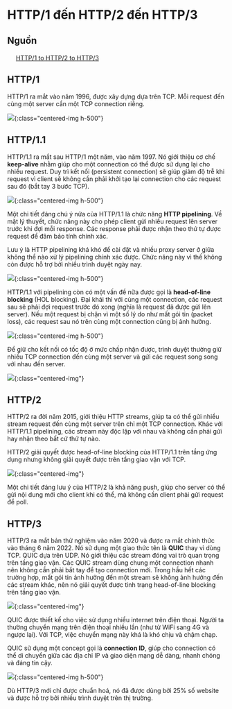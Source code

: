 # HTTP/1 đến HTTP/2 đến HTTP/3

## Nguồn

<img src="../../assets/images/bytebytego.png" width="16" height="16"/> [HTTP/1 to HTTP/2 to HTTP/3](https://www.youtube.com/watch?v=a-sBfyiXysI)

## HTTP/1

HTTP/1 ra mắt vào năm 1996, được xây dựng dựa trên TCP. Mỗi request đến cùng một server cần một TCP connection riêng.

![](../assets/ByteByteGo/http-versions/figure1.png){:class="centered-img h-500"}

## HTTP/1.1

HTTP/1.1 ra mắt sau HTTP/1 một năm, vào năm 1997. Nó giới thiệu cơ chế **keep-alive** nhằm giúp cho một connection có thể được sử dụng lại cho nhiều request. Duy trì kết nối (persistent connection) sẽ giúp giảm độ trễ khi request vì client sẽ không cần phải khởi tạo lại connection cho các request sau đó (bắt tay 3 bước TCP).

![](../assets/ByteByteGo/http-versions/figure2.png){:class="centered-img h-500"}

Một chi tiết đáng chú ý nữa của HTTP/1.1 là chức năng **HTTP pipelining**. Về mặt lý thuyết, chức năng này cho phép client gửi nhiều request lên server trước khi đợi mỗi response. Các response phải được nhận theo thứ tự được request để đảm bảo tính chính xác.

Lưu ý là HTTP pipelining khá khó để cài đặt và nhiều proxy server ở giữa không thể nào xử lý pipelining chính xác được. Chức năng này vì thế không còn được hỗ trợ bởi nhiều trình duyệt ngày nay.

![](../assets/ByteByteGo/http-versions/figure3.png){:class="centered-img h-500"}

HTTP/1.1 với pipelining còn có một vấn đề nữa được gọi là **head-of-line blocking** (HOL blocking). Đại khái thì với cùng một connection, các request sau sẽ phải đợi request trước đó xong (nghĩa là request đã được gửi lên server). Nếu một request bị chặn vì một số lý do như mất gói tin (packet loss), các request sau nó trên cùng một connection cũng bị ảnh hưởng.

![](../assets/ByteByteGo/http-versions/figure4.png){:class="centered-img h-500"}

Để giữ cho kết nối có tốc độ ở mức chấp nhận được, trình duyệt thường giữ nhiều TCP connection đến cùng một server và gửi các request song song với nhau đến server.

![](../assets/ByteByteGo/http-versions/figure5.png){:class="centered-img"}

## HTTP/2

HTTP/2 ra đời năm 2015, giới thiệu HTTP streams, giúp ta có thể gửi nhiều stream request đến cùng một server trên chỉ một TCP connection. Khác với HTTP/1.1 pipelining, các stream này độc lập với nhau và không cần phải gửi hay nhận theo bất cứ thứ tự nào. 

HTTP/2 giải quyết được head-of-line blocking của HTTP/1.1 trên tầng ứng dụng nhưng không giải quyết được trên tầng giao vận với TCP.

![](../assets/ByteByteGo/http-versions/figure6.png){:class="centered-img"}

Một chi tiết đáng lưu ý của HTTP/2 là khả năng push, giúp cho server có thể gửi nội dung mới cho client khi có thể, mà không cần client phải gửi request để poll.

## HTTP/3

HTTP/3 ra mắt bản thử nghiệm vào năm 2020 và được ra mắt chính thức vào tháng 6 năm 2022. Nó sử dụng một giao thức tên là **QUIC** thay vì dùng TCP. QUIC dựa trên UDP. Nó giới thiệu các stream đóng vai trò quan trọng trên tầng giao vận. Các QUIC stream dùng chung một connection nhanh nên không cần phải bắt tay để tạo connection mới. Trong hầu hết các trường hợp, mất gói tin ảnh hưởng đến một stream sẽ không ảnh hưởng đến các stream khác, nên nó giải quyết được tình trạng head-of-line blocking trên tầng giao vận.

![](../assets/ByteByteGo/http-versions/figure7.png){:class="centered-img"}

QUIC được thiết kế cho việc sử dụng nhiều internet trên điện thoại. Người ta thường chuyển mạng trên điện thoại nhiều lần (như từ WiFi sang 4G và ngược lại). Với TCP, việc chuyển mạng này khá là khó chịu và chậm chạp.

QUIC sử dụng một concept gọi là **connection ID**, giúp cho connection có thể di chuyển giữa các địa chỉ IP và giao diện mạng dễ dàng, nhanh chóng và đáng tin cậy.

![](../assets/ByteByteGo/http-versions/figure8.png){:class="centered-img h-500"}

Dù HTTP/3 mới chỉ được chuẩn hoá, nó đã được dùng bởi 25% số website và được hỗ trợ bởi nhiều trình duyệt trên thị trường.
